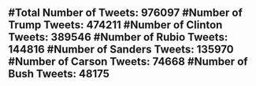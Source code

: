 #Total Number of Tweets: 976097 
#Number of Trump Tweets: 474211
#Number of Clinton Tweets: 389546
#Number of Rubio Tweets: 144816
#Number of Sanders Tweets: 135970
#Number of Carson Tweets: 74668
#Number of Bush Tweets: 48175
---
